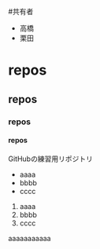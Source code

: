 #共有者
- 高橋
- 栗田

# repos
## repos
### repos
#### repos
GitHubの練習用リポジトリ

- aaaa
- bbbb
- cccc

1. aaaa
2. bbbb
3. cccc


aaaaaaaaaaa

